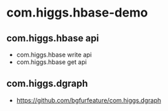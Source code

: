 # com.higgs.hbase-demo


## com.higgs.hbase api ##

* com.higgs.hbase write api
* com.higgs.hbase get api

## com.higgs.dgraph ##

* https://github.com/bgfurfeature/com.higgs.dgraph